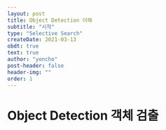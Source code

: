 ```yaml
---
layout: post
title: Object Detection 이해
subtitle: "시작"
type: "Selective Search"
createDate: 2021-03-13
obdt: true
text: true
author: "yoncho"
post-header: false
header-img: ""
order: 1
---
```





# Object Detection 객체 검출
